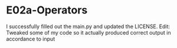 # E02a-Operators
I successfully filled out the main.py and updated the LICENSE.
Edit: Tweaked some of my code so it actually produced correct output in accordance to input